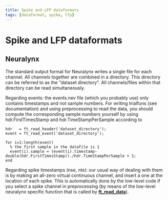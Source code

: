 ```yaml
---
title: Spike and LFP dataformats
tags: [dataformat, spike, lfp]
---
```


# Spike and LFP dataformats

## Neuralynx

The standard output format for Neuralynx writes a single file for each channel. All channels together are combined in a directory. This directory can be referred to as the "dataset directory". All channels/files within that directory can be read simultaneously.

Regarding events: the events.nev file (which you probably use) only contains timestamps and not sample numbers. For writing trialfuns (see documentation) and using preprocessing to read the data, you should compute the corresponding sample numbers yourself by using hdr.FirstTimesStamp and hdr.TimeStampPerSample according to

    hdr   = ft_read_header('dataset_directory');
    event = ft_read_event('dataset_directory');

    for i=1:length(event)
      % the first sample in the datafile is 1
      event(i).sample = (event(i).timestamp-double(hdr.FirstTimesStamp))./hdr.TimeStampPerSample + 1;
    end

Regarding spike timestamps (nse, nts): our usual way of dealing with them is by making an all-zero virtual continuous channel, and insert a one at the location of each spike. This is automatically done by the low-level code if you select a spike channel in preprocessing (by means of the low-level neuralynx specific function that is called by **[ft_read_data](https://github.com/fieldtrip/fieldtrip/blob/release/fileio/ft_read_data.m)**).
